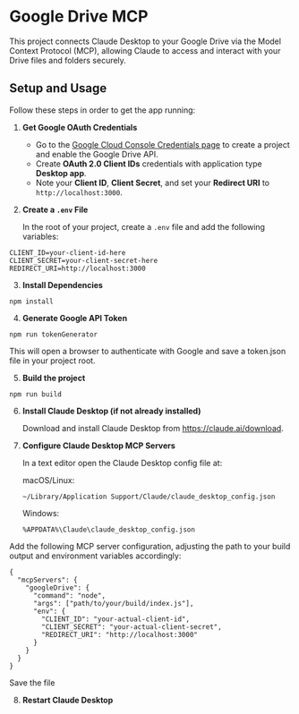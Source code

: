 # Google Drive MCP

This project connects Claude Desktop to your Google Drive via the Model Context Protocol (MCP), allowing Claude to access and interact with your Drive files and folders securely.

## Setup and Usage

Follow these steps in order to get the app running:

1. **Get Google OAuth Credentials**

   - Go to the [Google Cloud Console Credentials page](https://console.cloud.google.com/apis/credentials) to create a project and enable the Google Drive API.
   - Create **OAuth 2.0 Client IDs** credentials with application type **Desktop app**.
   - Note your **Client ID**, **Client Secret**, and set your **Redirect URI** to `http://localhost:3000`.

2. **Create a `.env` File**

   In the root of your project, create a `.env` file and add the following variables:

```
CLIENT_ID=your-client-id-here
CLIENT_SECRET=your-client-secret-here
REDIRECT_URI=http://localhost:3000
```

3. **Install Dependencies**

```
npm install
```

4. **Generate Google API Token**

```
npm run tokenGenerator
```

This will open a browser to authenticate with Google and save a token.json file in your project root.

5. **Build the project**

```
npm run build
```

6. **Install Claude Desktop (if not already installed)**
   
   Download and install Claude Desktop from https://claude.ai/download.

7. **Configure Claude Desktop MCP Servers**

   In a text editor open the Claude Desktop config file at:

   macOS/Linux:
   ```
   ~/Library/Application Support/Claude/claude_desktop_config.json
   ```

   Windows:
   ```
   %APPDATA%\Claude\claude_desktop_config.json
   ```

Add the following MCP server configuration, adjusting the path to your build output and environment variables accordingly:

```
{
  "mcpServers": {
    "googleDrive": {
      "command": "node",
      "args": ["path/to/your/build/index.js"],
      "env": {
        "CLIENT_ID": "your-actual-client-id",
        "CLIENT_SECRET": "your-actual-client-secret",
        "REDIRECT_URI": "http://localhost:3000"
      }
    }
  }
}
```
Save the file

8. **Restart Claude Desktop**
